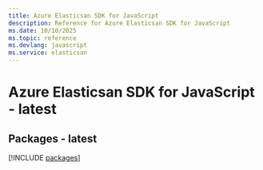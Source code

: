 ```yaml
---
title: Azure Elasticsan SDK for JavaScript
description: Reference for Azure Elasticsan SDK for JavaScript
ms.date: 10/10/2025
ms.topic: reference
ms.devlang: javascript
ms.service: elasticsan
---
```

# Azure Elasticsan SDK for JavaScript - latest
## Packages - latest
[!INCLUDE [packages](elasticsan-index.md)]